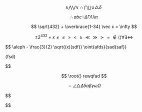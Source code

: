 $$
\wedge \bigwedge \bigvee \vee \cap \bigcap \bigcup \cup \triangle \delta
\
$$

$$
\therefore abc \because 
\Delta \Gamma \Lambda \lambda \pi
$$

$$
\sqrt{432} + \overbrace{1-34} \vec x = \infty
$$

$$
\pm 2^{432} + x \ne \le \gt \lt \ge \ll \gg \succ = \notin \langle \rangle \forall \exists \iff 
$$

$$
\aleph - \frac{3}{2} \sqrt{(x)(sdf)}
\oint{afds}{sad{saf}}

\{fsd\}

$$

$$
\root{} rewqfad
$$

$$
\frown\angle\triangle\Delta\delta\alpha\beta\gamma\omega\Omega
$$

$$

$$